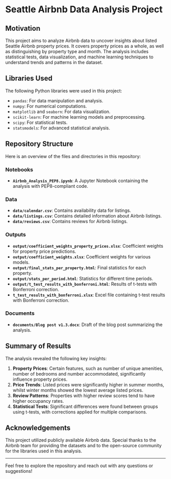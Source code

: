 # Seattle Airbnb Data Analysis Project

## Motivation
This project aims to analyze Airbnb data to uncover insights about listed Seattle Airbnb property prices. It covers property prices as a whole, as well as distinguishing by property type and month. The analysis includes statistical tests, data visualization, and machine learning techniques to understand trends and patterns in the dataset.

## Libraries Used
The following Python libraries were used in this project:
- `pandas`: For data manipulation and analysis.
- `numpy`: For numerical computations.
- `matplotlib` and `seaborn`: For data visualization.
- `scikit-learn`: For machine learning models and preprocessing.
- `scipy`: For statistical tests.
- `statsmodels`: For advanced statistical analysis.

## Repository Structure
Here is an overview of the files and directories in this repository:

### Notebooks
- **`Airbnb_Analysis_PEP8.ipynb`**: A Jupyter Notebook containing the analysis with PEP8-compliant code.

### Data
- **`data/calendar.csv`**: Contains availability data for listings.
- **`data/listings.csv`**: Contains detailed information about Airbnb listings.
- **`data/reviews.csv`**: Contains reviews for Airbnb listings.

### Outputs
- **`output/coefficient_weights_property_prices.xlsx`**: Coefficient weights for property price predictions.
- **`output/coefficient_weights.xlsx`**: Coefficient weights for various models.
- **`output/final_stats_per_property.html`**: Final statistics for each property.
- **`output/stats_per_period.html`**: Statistics for different time periods.
- **`output/t_test_results_with_bonferroni.html`**: Results of t-tests with Bonferroni correction.
- **`t_test_results_with_bonferroni.xlsx`**: Excel file containing t-test results with Bonferroni correction.

### Documents
- **`documents/Blog post v1.3.docx`**: Draft of the blog post summarizing the analysis.

## Summary of Results
The analysis revealed the following key insights:
1. **Property Prices**: Certain features, such as number of unique amenities, number of bedrooms and number accommodated, significantly influence property prices.
2. **Price Trends**: Listed prices were significantly higher in summer months, whilst winter months showed the lowest average listed prices.
3. **Review Patterns**: Properties with higher review scores tend to have higher occupancy rates.
4. **Statistical Tests**: Significant differences were found between groups using t-tests, with corrections applied for multiple comparisons.

## Acknowledgements
This project utilized publicly available Airbnb data. Special thanks to the Airbnb team for providing the datasets and to the open-source community for the libraries used in this analysis.

---
Feel free to explore the repository and reach out with any questions or suggestions!